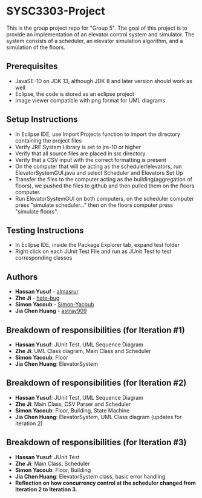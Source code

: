 # SYSC3303-Project

This is the group project repo for "Group 5".
The goal of this project is to provide an implementation of an elevator control system and simulator.
The system consists of a scheduler, an elevator simulation algorithm, and a simulation of the floors.

## Prerequisites

* JavaSE-10 on JDK 13, although JDK 8 and later version should work as well
* Eclipse, the code is stored as an eclipse project
* Image viewer compatible with png format for UML diagrams

## Setup Instructions

* In Eclipse IDE, use Import Projects function to import the directory containing the project files
* Verify JRE System Library is set to jre-10 or higher
* Verify that all source files are placed in src directory
* Verify that a CSV input with the correct formatting is present
* On the computer that will be acting as the scheduler/elevators, run ElevatorSystemGUI.java 
and select Scheduler and Elevators Set Up
* Transfer the files to the computer acting as the building(aggregation of floors), we pushed
the files to github and then pulled them on the floors computer.
* Run ElevatorSystemGUI on both computers, on the scheduler computer press "simulate scheduler..."
then on the floors computer press "simulate floors".

## Testing Instructions
* In Eclipse IDE, inside the Package Explorer tab, expand test folder
* Right click on each JUnit Test File and run as JUnit Test to test corresponding classes

## Authors

* **Hassan Yusuf** - [almasrur](https://github.com/almasrur)
* **Zhe Ji** - [hate-bug](https://github.com/hate-bug)
* **Simon Yacoub** - [Simon-Yacoub](https://github.com/Simon-Yacoub)
* **Jia Chen Huang** - [astray909](https://github.com/Astray909)

## Breakdown of responsibilities (for Iteration #1)

* **Hassan Yusuf**: JUnit Test, UML Sequence Diagram
* **Zhe Ji**: UML Class diagram, Main Class and Scheduler
* **Simon Yacoub**: Floor
* **Jia Chen Huang**: ElevatorSystem

## Breakdown of responsibilities (for Iteration #2)

* **Hassan Yusuf**: JUnit Test, UML Sequence Diagram
* **Zhe Ji**: Main Class, CSV Parser and Scheduler
* **Simon Yacoub**: Floor, Building, State Machine
* **Jia Chen Huang**: ElevatorSystem, UML Class diagram (updates for Iteration 2)

## Breakdown of responsibilities (for Iteration #3)

* **Hassan Yusuf**: JUnit Test
* **Zhe Ji**: Main Class, Scheduler
* **Simon Yacoub**: Floor, Building
* **Jia Chen Huang**: ElevatorSystem class, basic error handling
* **Reflection on how concurrency control at the scheduler changed from Iteration 2 to Iteration 3.**
